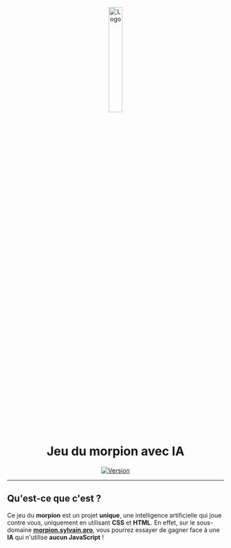 <div align="center">
  <a href="https://morpion.sylvain.pro"><img src="https://morpion.sylvain.pro/assets/images/logo.png" alt="Logo" width="25%" height="auto"/></a>

  # Jeu du morpion avec IA
  [![Version](https://custom-icon-badges.demolab.com/badge/Version%20:-v1.0.0-6479ee?logo=morpion.sylvain.pro&labelColor=23272A)](https://github.com/20syldev/morpion/releases/latest)
</div>

---

## Qu'est-ce que c'est ?
Ce jeu du **morpion** est un projet **unique**, une intelligence artificielle qui joue contre vous, uniquement en utilisant **CSS** et **HTML**.
En effet, sur le sous-domaine **[morpion.sylvain.pro](https://morpion.sylvain.pro)**, vous pourrez essayer de gagner face à une **IA** qui n'utilise **aucun JavaScript** !
